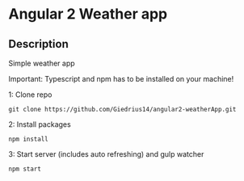 # Angular 2 Weather app

## Description
Simple weather app

 Important: Typescript and npm has to be installed on your machine!

1: Clone repo
```
git clone https://github.com/Giedrius14/angular2-weatherApp.git
```
2: Install packages
```
npm install
```
3: Start server (includes auto refreshing) and gulp watcher
```
npm start
```
